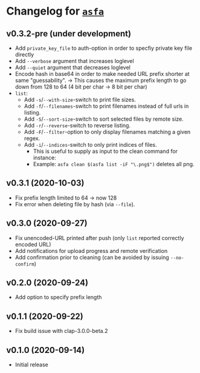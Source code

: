 
# Changelog for [`asfa`](https://github.com/obreitwi/asfa)

## v0.3.2-pre (under development)

* Add `private_key_file` to auth-option in order to specfiy private key file directly
* Add `--verbose` argument that increases loglevel
* Add `--quiet` argument that decreases loglevel
* Encode hash in base64 in order to make needed URL prefix shorter at same "guessability".
  → This causes the maximum prefix length to go down from 128 to 64 (4 bit per char → 8 bit per char)
* `list`:
  * Add `-s`/`--with-size`-switch to print file sizes.
  * Add `-f`/`--filenames`-switch to print filenames instead of full urls in listing.
  * Add `-S`/`--sort-size`-switch to sort selected files by remote size.
  * Add `-r`/`--reverse`-switch to reverse listing.
  * Add `-F`/`--filter`-option to only display filenames matching a given regex.
  * Add `-i`/`--indices`-switch to only print indices of files.
    * This is useful to supply as input to the clean command for instance:
    * Example: `asfa clean $(asfa list -iF "\.png$")` deletes all png.

## v0.3.1 (2020-10-03)

* Fix prefix length limited to 64 -> now 128
* Fix error when deleting file by hash (via `--file`).

## v0.3.0 (2020-09-27)

* Fix unencoded-URL printed after push (only `list` reported correctly encoded URL)
* Add notifications for upload progress and remote verification
* Add confirmation prior to cleaning (can be avoided by issuing `--no-confirm`)

## v0.2.0 (2020-09-24)

* Add option to specify prefix length

## v0.1.1 (2020-09-22)

* Fix build issue with clap-3.0.0-beta.2

## v0.1.0 (2020-09-14)

* Initial release
